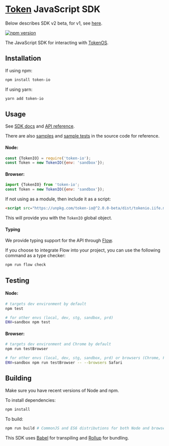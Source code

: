 # [Token](https://token.io) JavaScript SDK

Below describes SDK v2 beta, for v1, see [here](https://github.com/tokenio/sdk-js/releases/tag/v1.5.21).

[![npm version](https://badge.fury.io/js/token-io.svg)](https://www.npmjs.com/package/token-io)

The JavaScript SDK for interacting with [TokenOS](https://developer.token.io/).

## Installation

If using npm:

```sh
npm install token-io
```

If using yarn:

```sh
yarn add token-io
```

## Usage

See [SDK docs](https://developer.token.io/sdk/?javascript#) and [API reference](https://developer.token.io/sdk/esdoc/).

There are also [samples](https://github.com/tokenio/sdk-js/tree/master/src/sample) and [sample tests](https://github.com/tokenio/sdk-js/tree/master/test/sample) in the source code for reference.

#### Node:

```javascript
const {TokenIO} = require('token-io');
const Token = new TokenIO({env: 'sandbox'});
```

#### Browser:

```javascript
import {TokenIO} from 'token-io';
const Token = new TokenIO({env: 'sandbox'});
```

If not using as a module, then include it as a script:
```html
<script src="https://unpkg.com/token-io@^2.0.0-beta/dist/tokenio.iife.min.js"></script>
```
This will provide you with the `TokenIO` global object.

#### Typing

We provide typing support for the API through [Flow](https://flow.org/en/).

If you choose to integrate Flow into your project, you can use the following command as a type checker:

```sh
npm run flow check
```

## Testing

#### Node:

```sh
# targets dev environment by default
npm test

# for other envs (local, dev, stg, sandbox, prd)
ENV=sandbox npm test
```

#### Browser:

```sh
# targets dev environment and Chrome by default
npm run testBrowser

# for other envs (local, dev, stg, sandbox, prd) or browsers (Chrome, Firefox, Safari, IE, Edge)
ENV=sandbox npm run testBrowser -- --browsers Safari
```

## Building

Make sure you have recent versions of Node and npm.

To install dependencies:

```sh
npm install
```

To build:

```sh
npm run build # CommonJS and ES6 distributions for both Node and browser
```

This SDK uses [Babel](https://babeljs.io/docs/en/next/index.html) for transpiling and [Rollup](https://rollupjs.org/guide/en) for bundling.
